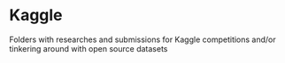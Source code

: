 # Kaggle

Folders with researches and submissions for Kaggle competitions and/or tinkering around with open source datasets 
